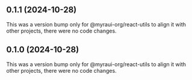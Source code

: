 ## 0.1.1 (2024-10-28)

This was a version bump only for @myraui-org/react-utils to align it with other projects, there were no code changes.

## 0.1.0 (2024-10-28)

This was a version bump only for @myraui-org/react-utils to align it with other projects, there were no code changes.
